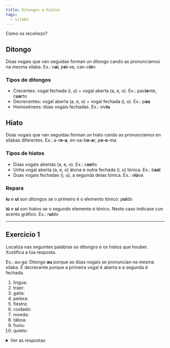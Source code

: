 ```yaml
---
title: Ditongos e hiatos
tags:
  - silaba
---
```

Como os recoñezo?

## Ditongo

Dúas vogais que van seguidas forman un ditongo cando as pronunciamos na mesma
sílaba. Ex.: n**ai**, p**ei**-xe, can-c**ió**n

### Tipos de ditongos

* Crecentes: vogal fechada (i, u) + vogal aberta (a, e, o). Ex.: pac**ie**nte,
  c**ua**rto
* Decrecentes: vogal aberta (a, e, o) + vogal fechada (i, u). Ex.: p**au**
* Homoxéneos: dúas vogais fechadas. Ex.: viv**iu**

## Hiato

Dúas vogais que van seguidas forman un hiato cando as pronunciamos en sílabas
diferentes. Ex.: a-r**e-a**, en-xa-b**o-a**r, p**o-e**-ma

### Tipos de hiatos

* Dúas vogais abertas (a, e, o). Ex.: c**oe**llo
* Unha vogal aberta (a, e, o) átona e outra fechada (i, u) tónica. Ex.: b**aú**l
* Duas vogais fechadas (i, u), a segunda delas tónica. Ex.: v**iú**va

### Repara

**iu** e **ui** son ditongos se o primeiro é o elemento tónico: p**ui**do

**iú** e **uí** son hiatos se o segundo elemento é tónico. Neste caso indícase
cun acento gráfico. Ex.: r**uí**do

- - -

## Exercicio 1

Localiza nas seguintes palabras os ditongos e os hiatos que houber. Xustifica a
túa resposta.

Ex.: au-ga: Ditongo **au** porque as dúas vogais se pronuncian na mesma sílaba.
É decrecente porque a primeira vogal é aberta e a segunda é fechada.

1. lingua:
2. traer:
3. gaita:
4. pelexa:
5. fiestra:
6. coidado:
7. moeda:
8. táboa:
9. fuxiu:
10. quieto:

<details> <summary>Ver as respostas </summary>

1. lin-gua: Ditongo *ua* porque as dúas vogais se pronuncian na mesma sílaba. É crecente porque a primeira vogal é fechada e a segunda é aberta. 
2. tra-er: Hiato *ae* porque as dúas vogais se pronuncian en sílabas distintas. As dúas vogais son abertas.
3. gai-ta: Ditongo *ai* porque as dúas vogais se pronuncian na mesma sílaba. É decrecente porque a primeira vogal é aberta e segunda é fechada. 
4. pe-le-xa: Non hai ningún encontro vocálico, por tanto, non pode haber nin ditongo nin hiato.
5. fies-tra: Ditongo *ie* porque as dúas vogais se pronuncian na mesma sílaba. É crecente porque a primeira vogal é fechada e a segunda é aberta (un *e* semiaberto). 
6. coi-da-do: Ditongo *oi* porque as dúas vogais se pronuncian na mesma sílaba. É decrecente porque a primeira vogal é máis aberta que a segunda. 
7. mo-e-da: Hiato *oe* porque as dúas vogais se pronuncian en sílabas distintas. As dúas vogais son abertas.
8. tá-bo-a: Hiato *ao* porque as dúas vogais se pronuncian en sílabas distintas. As dúas vogais son abertas.
9. fu-xiu: Ditongo *iu* porque as dúas vogais se pronuncian na mesma sílaba. É homoxéneo porque as dúas vogais son fechadas.
10. quie-to: Ditongo *ie* porque as dúas vogais se pronuncian na mesma sílaba. É crecente porque a primeira vogal é fechada e a segunda é aberta (un *e* semiaberto).

</details>